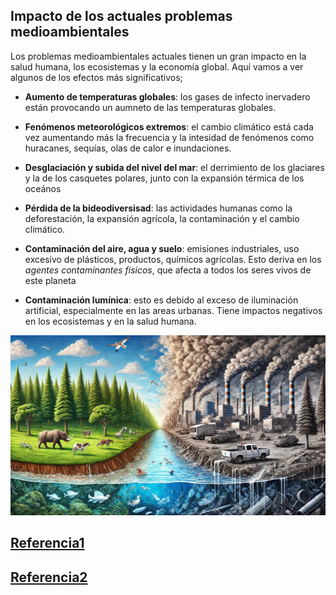 ## Impacto de los actuales problemas medioambientales

Los problemas medioambientales actuales tienen un gran impacto en la salud humana, los ecosistemas y la economía global. Aquí vamos a ver algunos de los efectos más significativos;

- **Aumento de temperaturas globales**: los gases de infecto inervadero están provocando un aumneto de las temperaturas globales.

- **Fenómenos meteorológicos extremos**: el cambio climático está cada vez aumentando más la frecuencia y la intesidad de fenómenos como huracanes, sequías, olas de calor e inundaciones.

- **Desglaciación y subida del nivel del mar**: el derrimiento de los glaciares y la de los casquetes polares, junto con la expansión térmica de los oceános

- **Pérdida de la bideodiversisad**: las actividades humanas como la deforestación, la expansión agrícola, la contaminación y el cambio climático.

- **Contaminación del aire, agua y suelo**: emisiones industriales, uso excesivo de plásticos, productos, químicos agrícolas. Esto deriva en los *agentes contaminantes físicos*, que afecta a todos los seres vivos de este planeta

- **Contaminación lumínica**: esto es debido al exceso de iluminación artificial, especialmente en las areas urbanas. Tiene impactos negativos en los ecosistemas y en la salud humana.

![iker](img/ImpactoMedioAmbiente.jpg)

## [Referencia1](https://www.un.org/es/climatechange/science/causes-effects-climate-change)

## [Referencia2](https://ciencia.nasa.gov/cambio-climatico/los-efectos-del-cambio-climatico/)






